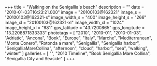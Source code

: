 +++
title = "Walking on the Senigallia's beach"
description = ""
date = "2010-01-03T16:23:21.000"
image = "20100103@162321"
image_s = "20100103@162321-s"
image_width_s = "400"
image_height_s = "266"
image_xl = "20100103@162321-xl"
image_width_xl = "1024"
image_height_xl = "681"
gps_latitude = "43.7200865"
gps_longitude = "13.2208871833333"
phototags = [ "2010", "2010-01", "2010-01-03", "Adriatic", "Ancona", "Book", "Europe", "Italy", "Marche", "Mediterranean", "Monte Conero", "Rotonda a mare", "Senigallia", "Senigallia harbor", "SenigalliaMareCollina", "afternoon", "cloud", "harbor", "sea", "walking", "winter" ]
galleries = [ "", "2010 Timeline", "Book Senigallia Mare Collina", "Senigallia City and Seaside" ]
+++
